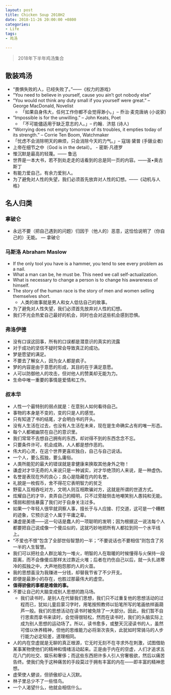```yaml
---
layout: post
title: Chicken Soup 2018H2
date: 2018-11-26 20:00:00 +0800
categories:
- Life
tags:
- 鸡汤

---
```


> 2018年下半年鸡汤集合

## 散装鸡汤

- “畏惧失败的人，已经失败了。”——《权力的游戏》
- “You need to believe in yourself, cause you ain’t got nobody else”
- “You would not think any duty small if you yourself were great.” – George MacDonald, Novelist
	- 「如果自身伟大，任何工作你都不会觉得渺小。」– 乔治·麦克唐纳 (小说家)
- “Impossible is for the unwilling.” – John Keats, Poet
	- 「不可能儘适用于缺乏意志的人。」– 约翰．济慈 (诗人)
- “Worrying does not empty tomorrow of its troubles, it empties today of its strength.” – Corrie Ten Boom, Watchmaker
- 「忧虑不会消除明天的麻烦，只会消除今天的力气。」– 寇瑞‧黛普 (手錶业者)
- 上帝在细节之中（God is in the detail）。 - 密斯·凡德罗
- 惟沉默是最高的轻蔑。—— 鲁迅
- 世界是一本大书，若不到处走走的话看到的总是同一页的内容。——圣•奥古斯丁
- 有能力爱自己，有余力爱别人。
- 为了避免对人性的失望，我们必须首先放弃对人性的幻想。——《动机与人格》

## 名人归类

### 拿破仑

- 永远不要（把自己遇到的问题）归因于（他人的）恶意，这恰恰说明了（你自己的）无能。 — 拿破仑

### 马斯洛 Abraham Maslow

- If the only tool you have is a hammer, you tend to see every problem as a nail.
- What a man can be, he must be. This need we call self-actualization.
- What is necessary to change a person is to change his awareness of himself.
- The story of the human race is the story of men and women selling themselves short.
	- 人类的故事就是男人和女人低估自己的故事。
- 为了避免对人性失望，我们必须首先放弃对人性的幻想。
- 我们不光会热爱自己最好的机会，同时也会对这些机会感到恐惧。

### 弗洛伊德

- 没有口误这回事，所有的口误都是潜意识的真实的流露
- 对于成功的坚信不疑时常会导致真正的成功。
- 梦是愿望的满足。
- 不要去了解女人，因为女人都是疯子。
- 梦的内容是由于意愿的形成，其目的在于满足意愿。
- 人可以防御他人的攻击，但对他人的赞美却无能为力。
- 生命中唯一重要的事情是爱情和工作。


### 叔本华

- 人性一个最特别的弱点就是：在意别人如何看待自己。
- 事物的本身是不变的，变的只是人的感觉。
- 只有知道了书的结尾，才会明白书的开头。
- 没有人生活在过去，也没有人生活在未来，现在是生命确实占有的唯一形态。
- 每个人都被幽禁在自己的意识里。
- 我们常常不去想自己拥有的东西，却对得不到的东西念念不忘。
- 只要条件许可，机会成熟，人人都是想作恶的。
- 伟大的心灵，在这个世界更喜欢独白，自己与自己说话。
- 一个人，要么孤独，要么庸俗。
- 人类所能犯的最大的错误就是拿健康来换取其他身外之物！
- 谦虚对才华无奇的人来说只是一种诚实，对才华绝顶的人来说，是一种虚伪。
- 名誉是表现在外的良心；良心是隐藏在内的名誉。
- 礼貌是一枚假币，舍不得花它表明智力的贫乏
- 野蛮人互相吞吃对方，文明人则互相欺骗对方，这就是所谓的世道方式。
- 炫耀自己的才华，卖弄自己的精明，只不过旁敲侧击地嘲笑别人愚钝和无能。
- 懦弱和胆怯暴露了我们对于自身关注过多。
- 如果一个年轻人很早就洞察人事，擅长于与人应接、打交道，这可是一个糟糕的迹象，它预示这个人属于平庸之辈。
- 谦虚是美德——这一句话是蠢人的一项聪明的发明；因为根据这一说法每个人都要把自己说成像一个傻瓜似的，这就巧妙地把所有人都拉到同一个水平线上。
- “不爱也不恨”包含了全部世俗智慧的一半；“不要说话也不要相信”则包含了另一半的人生智慧。
- 我们可以把社会人群比喻为一堆火，明智的人在取暖的时候懂得与火保持一段距离，而不会像傻瓜那样太过靠近火堆；后者在灼伤自己以后，就一头扎进寒冷的孤独之中，大声地抱怨那灼人的火苗。
- 我的思想虽没为我赚进一分钱，却替我节省了不少开支。
- 即便是最渺小的存在，也胜过那最伟大的虚空。
- **值得骄傲的事都是难做的事。**
- 不要让自己的大脑变成别人思想的跑马场。
	- 我们读书时，是别人在代替我们思想，我们只不过重复他的思想活动的过程而已，犹如儿童启蒙习字时，用笔按照教师以铅笔所写的笔画依样画葫芦一般。我们的思想活动在读书时被免除了一大部分。因此，我们暂不自行思索而拿书来读时，会觉得很轻松，然而在读书时，我们的头脑实际上成为别人思想的运动场了。所以，读书愈多，或整天沉浸读书的人，虽然可借以休养精神，但他的思维能力必将渐次丧失，此犹如时常骑马的人步行能力必定较差，道理相同。
- 人的内在空虚就是无聊的真正根源，它无时无刻不在寻求外在刺激，试图借助某事某物使他们的精神和情绪活动起来。正是由于内在的空虚，人们才追求五花八门的社交、娱乐和奢侈；而这些东西把许多人引人穷奢极欲，然后以痛苦告终。使我们免于这种痛苦的手段莫过于拥有丰富的内在——即丰富的精神思想。
- 虚荣使人健谈，但骄傲却让人沉默。
- 林子里总少不了一些怪鸟。
- 一个人渴望什么，他就会相信什么。
